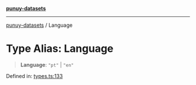 [**punuy-datasets**](../README.md)

***

[punuy-datasets](../README.md) / Language

# Type Alias: Language

> **Language**: `"pt"` \| `"en"`

Defined in: [types.ts:133](https://github.com/andrefs/punuy-datasets/blob/bad5b25f5ca3c55073a98a732d8e5b9a110a5b8a/src/lib/types.ts#L133)
